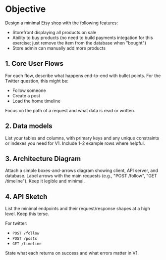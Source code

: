 # Objective

Design a minimal Etsy shop with the following features:
 - Storefront displaying all products on sale
 - Ability to buy products (no need to build payments integation for this exercise; just remove the item from the database when "bought")
 - Store admin can manually add more products

## 1. Core User Flows
For each flow, describe what happens end-to-end with bullet points. For the Twitter question, this might be:
- Follow someone
- Create a post
- Load the home timeline

Focus on the path of a request and what data is read or written.

 ## 2. Data models
List your tables and columns, with primary keys and any unique constraints or indexes you need for V1. Include 1–2 example rows where helpful.

## 3. Architecture Diagram
Attach a simple boxes-and-arrows diagram showing client, API server, and database. Label arrows with the main requests (e.g., "POST /follow", "GET /timeline"). Keep it legible and minimal.

## 4. API Sketch
List the minimal endpoints and their request/response shapes at a high level. Keep this terse.

For twitter:
- `POST /follow`
- `POST /posts`
- `GET /timeline`

State what each returns on success and what errors matter in V1.